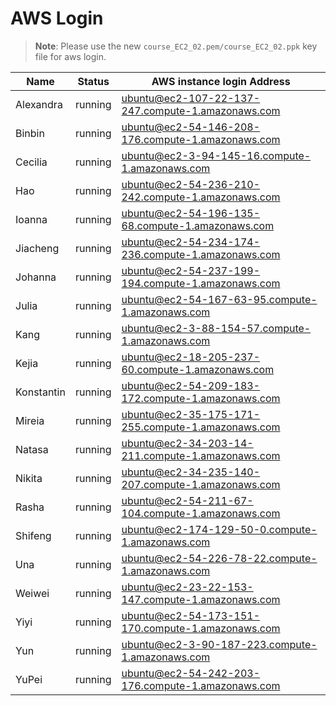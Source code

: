 # AWS Login

> **Note**: Please use the new `course_EC2_02.pem/course_EC2_02.ppk` key file for aws login.


| Name       | Status  | AWS instance login Address                        |
|------------|---------|---------------------------------------------------|
| Alexandra  | running | ubuntu@ec2-107-22-137-247.compute-1.amazonaws.com |
| Binbin     | running | ubuntu@ec2-54-146-208-176.compute-1.amazonaws.com |
| Cecilia    | running | ubuntu@ec2-3-94-145-16.compute-1.amazonaws.com    |
| Hao        | running | ubuntu@ec2-54-236-210-242.compute-1.amazonaws.com |
| Ioanna     | running | ubuntu@ec2-54-196-135-68.compute-1.amazonaws.com  |
| Jiacheng   | running | ubuntu@ec2-54-234-174-236.compute-1.amazonaws.com |
| Johanna    | running | ubuntu@ec2-54-237-199-194.compute-1.amazonaws.com |
| Julia      | running | ubuntu@ec2-54-167-63-95.compute-1.amazonaws.com   |
| Kang       | running | ubuntu@ec2-3-88-154-57.compute-1.amazonaws.com    |
| Kejia      | running | ubuntu@ec2-18-205-237-60.compute-1.amazonaws.com  |
| Konstantin | running | ubuntu@ec2-54-209-183-172.compute-1.amazonaws.com |
| Mireia     | running | ubuntu@ec2-35-175-171-255.compute-1.amazonaws.com |
| Natasa     | running | ubuntu@ec2-34-203-14-211.compute-1.amazonaws.com  |
| Nikita     | running | ubuntu@ec2-34-235-140-207.compute-1.amazonaws.com |
| Rasha      | running | ubuntu@ec2-54-211-67-104.compute-1.amazonaws.com  |
| Shifeng    | running | ubuntu@ec2-174-129-50-0.compute-1.amazonaws.com   |
| Una        | running | ubuntu@ec2-54-226-78-22.compute-1.amazonaws.com   |
| Weiwei     | running | ubuntu@ec2-23-22-153-147.compute-1.amazonaws.com  |
| Yiyi       | running | ubuntu@ec2-54-173-151-170.compute-1.amazonaws.com |
| Yun        | running | ubuntu@ec2-3-90-187-223.compute-1.amazonaws.com   |
| YuPei      | running | ubuntu@ec2-54-242-203-176.compute-1.amazonaws.com |